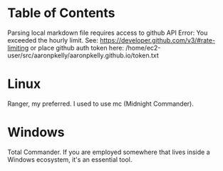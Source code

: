 
Table of Contents
=================

Parsing local markdown file requires access to github API
Error: You exceeded the hourly limit. See: https://developer.github.com/v3/#rate-limiting
or place github auth token here: /home/ec2-user/src/aaronpkelly/aaronpkelly.github.io/token.txt
# Linux
Ranger, my preferred.
I used to use mc (Midnight Commander).

# Windows
Total Commander. If you are employed somewhere that lives inside a Windows
ecosystem, it's an essential tool.
